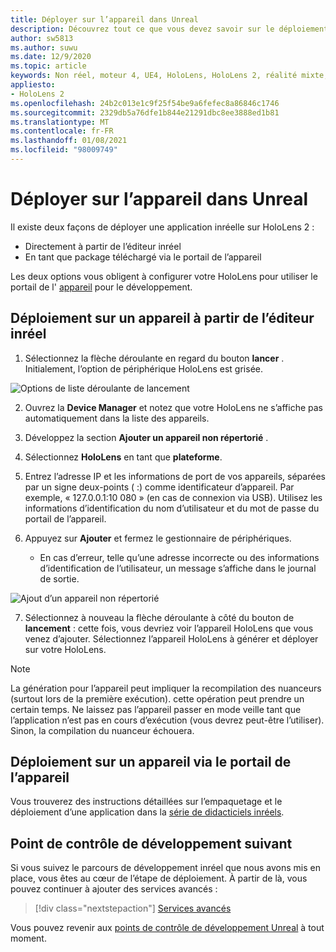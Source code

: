 ```yaml
---
title: Déployer sur l’appareil dans Unreal
description: Découvrez tout ce que vous devez savoir sur le déploiement de vos applications de réalité mixte sur HoloLens 2 à l’aide de l’éditeur ou du portail de l’appareil.
author: sw5813
ms.author: suwu
ms.date: 12/9/2020
ms.topic: article
keywords: Non réel, moteur 4, UE4, HoloLens, HoloLens 2, réalité mixte, déployer sur un appareil, PC, documentation, casque de réalité mixte, casque de réalité mixte, casque de réalité virtuelle
appliesto:
- HoloLens 2
ms.openlocfilehash: 24b2c013e1c9f25f54be9a6fefec8a86846c1746
ms.sourcegitcommit: 2329db5a76dfe1b844e21291dbc8ee3888ed1b81
ms.translationtype: MT
ms.contentlocale: fr-FR
ms.lasthandoff: 01/08/2021
ms.locfileid: "98009749"
---
```

# <a name="deploy-to-device-in-unreal"></a>Déployer sur l’appareil dans Unreal

Il existe deux façons de déployer une application inréelle sur HoloLens 2 :
* Directement à partir de l’éditeur inréel
* En tant que package téléchargé via le portail de l’appareil

Les deux options vous obligent à configurer votre HoloLens pour utiliser le portail de l' [appareil](../platform-capabilities-and-apis/using-the-windows-device-portal.md) pour le développement.

## <a name="deploying-to-device-from-the-unreal-editor"></a>Déploiement sur un appareil à partir de l’éditeur inréel

1. Sélectionnez la flèche déroulante en regard du bouton **lancer** . Initialement, l’option de périphérique HoloLens est grisée.

![Options de liste déroulante de lancement](images/unreal/launch-dropdown.png)

2. Ouvrez la **Device Manager** et notez que votre HoloLens ne s’affiche pas automatiquement dans la liste des appareils.

3. Développez la section **Ajouter un appareil non répertorié** .

4. Sélectionnez **HoloLens** en tant que **plateforme**.

5. Entrez l’adresse IP et les informations de port de vos appareils, séparées par un signe deux-points ( :) comme identificateur d’appareil. Par exemple, « 127.0.0.1:10 080 » (en cas de connexion via USB). Utilisez les informations d’identification du nom d’utilisateur et du mot de passe du portail de l’appareil.

6. Appuyez sur **Ajouter** et fermez le gestionnaire de périphériques.
    * En cas d’erreur, telle qu’une adresse incorrecte ou des informations d’identification de l’utilisateur, un message s’affiche dans le journal de sortie.

![Ajout d’un appareil non répertorié](images/unreal/add-unlisted-device.png)

7. Sélectionnez à nouveau la flèche déroulante à côté du bouton de **lancement** : cette fois, vous devriez voir l’appareil HoloLens que vous venez d’ajouter. Sélectionnez l’appareil HoloLens à générer et déployer sur votre HoloLens.

>[!NOTE]
>La génération pour l’appareil peut impliquer la recompilation des nuanceurs (surtout lors de la première exécution). cette opération peut prendre un certain temps. Ne laissez pas l’appareil passer en mode veille tant que l’application n’est pas en cours d’exécution (vous devrez peut-être l’utiliser). Sinon, la compilation du nuanceur échouera.

## <a name="deploying-to-device-via-device-portal"></a>Déploiement sur un appareil via le portail de l’appareil

Vous trouverez des instructions détaillées sur l’empaquetage et le déploiement d’une application dans la [série de didacticiels inréels](tutorials/unreal-uxt-ch6.md#packaging-and-deploying-the-app-via-device-portal).

## <a name="next-development-checkpoint"></a>Point de contrôle de développement suivant

Si vous suivez le parcours de développement inréel que nous avons mis en place, vous êtes au cœur de l’étape de déploiement. À partir de là, vous pouvez continuer à ajouter des services avancés :

> [!div class="nextstepaction"]
> [Services avancés](unreal-development-overview.md#5-adding-services)

Vous pouvez revenir aux [points de contrôle de développement Unreal](unreal-development-overview.md#4-streaming-and-deploying-to-a-device) à tout moment.

